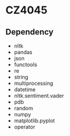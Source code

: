 # CZ4045
## Dependency
* nltk
* pandas
* json
* functools
* re
* string
* multiprocessing
* datetime
* nltk.sentiment.vader
* pdb
* random
* numpy
* matplotlib.pyplot
* operator
